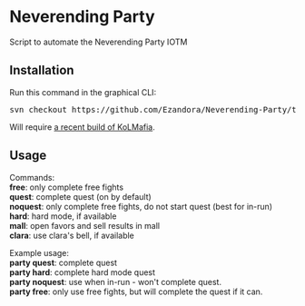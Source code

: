 Neverending Party
=====
Script to automate the Neverending Party IOTM

Installation
----------------
Run this command in the graphical CLI:
<pre>
svn checkout https://github.com/Ezandora/Neverending-Party/trunk/Release/
</pre>
Will require [a recent build of KoLMafia](http://builds.kolmafia.us/job/Kolmafia/lastSuccessfulBuild/).

Usage
----------------
Commands:  
__free__: only complete free fights  
__quest__: complete quest (on by default)  
__noquest__: only complete free fights, do not start quest (best for in-run)  
__hard__: hard mode, if available  
__mall__: open favors and sell results in mall  
__clara__: use clara's bell, if available
  
Example usage:  
__party quest__: complete quest  
__party hard__: complete hard mode quest  
__party noquest__: use when in-run - won't complete quest.  
__party free__: only use free fights, but will complete the quest if it can.  